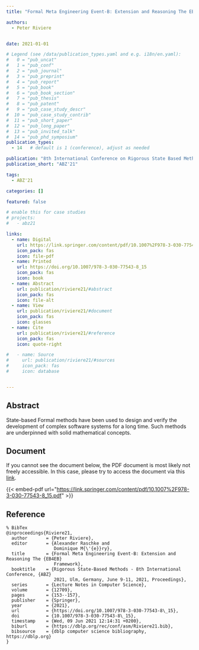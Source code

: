 ```yaml
---
title: "Formal Meta Engineering Event-B: Extension and Reasoning The EB4EB Framework"

authors:
  - Peter Riviere


date: 2021-01-01

# Legend (see /data/publication_types.yaml and e.g. i18n/en.yaml): 
#   0 = "pub_uncat"
#   1 = "pub_conf"
#   2 = "pub_journal"
#   3 = "pub_preprint"
#   4 = "pub_report"
#   5 = "pub_book"
#   6 = "pub_book_section"
#   7 = "pub_thesis"
#   8 = "pub_patent"
#   9 = "pub_case_study_descr"
#  10 = "pub_case_study_contrib"
#  11 = "pub_short_paper"
#  12 = "pub_long_paper"
#  13 = "pub_invited_talk"
#  14 = "pub_phd_symposium"
publication_types:
  - 14   # default is 1 (conference), adjust as needed

publication: "8th International Conference on Rigorous State Based Methods (ABZ'21)"
publication_short: "ABZ'21"

tags:
  - ABZ'21

categories: []

featured: false

# enable this for case studies
# projects:
#   - abz21

links:
  - name: Digital
    url: https://link.springer.com/content/pdf/10.1007%2F978-3-030-77543-8_15.pdf
    icon_pack: fas
    icon: file-pdf
  - name: Printed
    url: https://doi.org/10.1007/978-3-030-77543-8_15
    icon_pack: fas
    icon: book
  - name: Abstract
    url: publication/riviere21/#abstract
    icon_pack: fas
    icon: file-alt
  - name: View
    url: publication/riviere21/#document
    icon_pack: fas
    icon: glasses
  - name: Cite
    url: publication/riviere21/#reference
    icon_pack: fas
    icon: quote-right

#   - name: Source
#     url: publication/riviere21/#sources
#     icon_pack: fas
#     icon: database


---
```


## Abstract

State-based Formal methods have been used to design and verify the development of complex software systems for a long time. Such methods are underpinned with solid mathematical concepts.

## Document

If you cannot see the document below, the PDF document is most likely not freely accessible. In this case, please try to access the document via this <a href="https://link.springer.com/content/pdf/10.1007%2F978-3-030-77543-8_15.pdf">link</a>.

{{< embed-pdf url="https://link.springer.com/content/pdf/10.1007%2F978-3-030-77543-8_15.pdf" >}}

## Reference

```
% BibTex
@inproceedings{Riviere21,
  author       = {Peter Riviere},
  editor       = {Alexander Raschke and
                  Dominique M{\'{e}}ry},
  title        = {Formal Meta Engineering Event-B: Extension and Reasoning The {EB4EB}
                  Framework},
  booktitle    = {Rigorous State-Based Methods - 8th International Conference, {ABZ}
                  2021, Ulm, Germany, June 9-11, 2021, Proceedings},
  series       = {Lecture Notes in Computer Science},
  volume       = {12709},
  pages        = {153--157},
  publisher    = {Springer},
  year         = {2021},
  url          = {https://doi.org/10.1007/978-3-030-77543-8\_15},
  doi          = {10.1007/978-3-030-77543-8\_15},
  timestamp    = {Wed, 09 Jun 2021 12:14:31 +0200},
  biburl       = {https://dblp.org/rec/conf/asm/Riviere21.bib},
  bibsource    = {dblp computer science bibliography, https://dblp.org}
}


```

<!-- # add information for case study papers (if available)
## Sources

- **Used formal method:**
  [ASM](/method/asm)
- **Resources and tools:**
  Asmeta

For more information, please contact the <a href ="mailto:silvia.bonfanti@unibg.it;arcaini@nii.ac.jp;angelo.gargantini@unibg.it;scandurra@unibg.it;elvinia.riccobene@unimi.it">authors</a>-->

